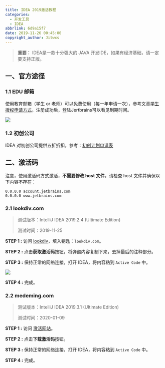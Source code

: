 ```yaml
---
title: IDEA 2019激活教程
categories:
  - 开发工具
  - IDEA
abbrlink: 6d9a15f7
date: 2019-11-26 00:45:00
copyright_author: Jitwxs
---
```


> **重要：** IDEA是一款十分强大的 JAVA 开发IDE，如果有经济基础，请一定要支持正版。

## 一、官方途径

### 1.1 EDU 邮箱

使用教育邮箱（学生 or 老师）可以免费使用（每一年申请一次），参考文章[学生授权申请方式](https://sales.jetbrains.com/hc/zh-cn/articles/207154369-学生授权申请方式)。注册成功后，登陆Jertbrains可以看见到期时间。

![](https://cdn.jsdelivr.net/gh/jitwxs/cdn/blog/posts/20180404211822239.png)

### 1.2 初创公司

IDEA 对初创公司提供五折折扣，参考：[初创计划申请表](https://www.jetbrains.com/estore/startup/)

## 二、激活码

注意，使用激活码方式激活，**不需要修改 host 文件**，请检查 host 文件并确保以下内容不存在：

```
0.0.0.0 account.jetbrains.com
0.0.0.0 www.jetbrains.com
```

### 2.1 lookdiv.com

> 测试版本：IntelliJ IDEA 2019.2.4 (Ultimate Edition)
>
> 测试时间：2019-11-25

**STEP 1 :** 访问 [lookdiv](http://lookdiv.com/)，填入钥匙：`lookdiv.com`。

**STEP 2 :** 点击**获取激活码**按钮，将弹窗内容复制下来，去掉最后的注释部分。

**STEP 3 :** 保持正常的网络连接，打开 IDEA，将内容粘到 `Active Code` 中。

![](https://cdn.jsdelivr.net/gh/jitwxs/cdn/blog/posts/20191127211819742.jpg)

**STEP 4 :** 完成。

### 2.2 medeming.com

> 测试版本：IntelliJ IDEA 2019.3.1 (Ultimate Edition)
>
> 测试时间：2020-01-09

**STEP 1 :** 访问 [激活网站](http://idea.medeming.com/jets/)。

**STEP 2 :** 点击**下载激活码**按钮。

**STEP 3 :** 保持正常的网络连接，打开 IDEA，将内容粘到 `Active Code` 中。

**STEP 4 :** 完成。
